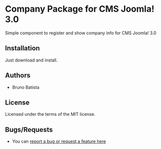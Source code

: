 Company Package for CMS Joomla! 3.0
===================================

Simple component to register and show company info for CMS Joomla! 3.0

## Installation

Just download and install.

## Authors

* Bruno Batista

## License

Licensed under the terms of the MIT license.

## Bugs/Requests

* You can [report a bug or request a feature here](http://github.com/joomlapro/pkg_company/issues)